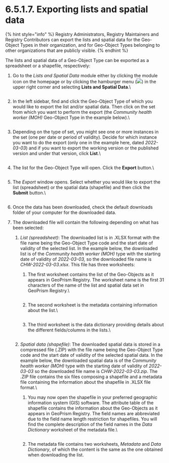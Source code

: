 # 6.5.1.7. Exporting lists and spatial data

{% hint style="info" %}
Registry Administrators, Registry Maintainers and Registry Contributors can export the lists and spatial data for the Geo-Object Types in their organization, and for Geo-Object Types belonging to other organizations that are publicly visible.
{% endhint %}

The lists and spatial data of a Geo-Object Type can be exported as a spreadsheet or a shapefile, respectively:

1.  Go to the _Lists and Spatial Data_ module either by clicking the module icon on the homepage or by clicking the hamburger menu (![](https://lh3.googleusercontent.com/4ieAODNcwrlKZ6iUiZnYlbLGZmQJiEse\_Z8mls7B1vwiKHOfldO3TWH3smxfa1IJQb\_BhxM7c6iTe--Wm0sPvlovt4jp-DaoMkTqq5MNslg-imIrXqyoa3A3Fnq-Ct\_7AAaQzW-xMCIbev1kGSUU8xN5v8iFIayG4z8c4H78mU80Ms6J\_4PBB1ghQw)) in the upper right corner and selecting **Lists and Spatial Data**.\\

    <figure><img src="../../../../../.gitbook/assets/image (19) (1) (1).png" alt=""><figcaption></figcaption></figure>
2.  In the left sidebar, find and click the Geo-Object Type of which you would like to export the list and/or spatial data. Then click on the set from which you want to perform the export (the _Community health worker (MOH)_ Geo-Object Type in the example below).\\

    <figure><img src="../../../../../.gitbook/assets/image (56).png" alt=""><figcaption></figcaption></figure>
3.  Depending on the type of set, you might see one or more instances in the set (one per date or period of validity). Decide for which instance you want to do the export (only one in the example here, dated _2022-03-03_) and if you want to export the working version or the published version and under that version, click **List**.\\

    <figure><img src="../../../../../.gitbook/assets/image (74).png" alt=""><figcaption></figcaption></figure>
4.  The list for the Geo-Object Type will open. Click the **Export** button.\\

    <figure><img src="../../../../../.gitbook/assets/image (52).png" alt=""><figcaption></figcaption></figure>
5.  The _Export_ window opens. Select whether you would like to export the list (spreadsheet) or the spatial data (shapefile) and then click the **Submit** button.\\

    <figure><img src="https://lh3.googleusercontent.com/tX344nIeXFt4DF78ZaDvxdqIFhUbB-A862QfwBWdXGl_f1vZhzjoiYFX3mwUe_wBS6oKUGfkC3Zeuirz2cFb2fnvpcPRTOrmf8BFwZFhkwFGzSEPoIMtSDf2xNLoeK-JUxdHgBEdGQ9JoOte828GyQPUu_4C8bc2sSCh68K7LrhD3JcEGnwApMmSxA" alt=""><figcaption></figcaption></figure>
6. Once the data has been downloaded, check the default downloads folder of your computer for the downloaded data.
7. The downloaded file will contain the following depending on what has been selected:
   1. _List (spreadsheet)_: The downloaded list is in .XLSX format with the file name being the Geo-Object Type code and the start date of validity of the selected list. In the example below, the downloaded list is of the _Community health worker (MOH)_ type with the starting date of validity of _2022-03-03,_ so the downloaded file name is _CHW-2022-03-03.xlsx_. This file has three worksheets:
      1.  The first worksheet contains the list of the Geo-Objects as it appears in GeoPrism Registry. The worksheet name is the first 31 characters of the name of the list and spatial data set in GeoPrism Registry.\\

          <figure><img src="https://lh6.googleusercontent.com/ozu5nxtx3EbnCntc8uNt6qQt0zcDnc-fibziRoGPUMS7sB0-B-QIgHHJjJKEfuZsqsciZw53y6HNM7GpVivEXo3GO7WJKD1DhJ2adzT50I_t6I1reTBXePNH0oF6HNFXMY2MYcELJRwj40FWBDOxtTLaWWZjXHkzurbgt9B-cI_NyduWS5Gub3SJqQ" alt=""><figcaption></figcaption></figure>
      2.  The second worksheet is the metadata containing information about the list.\\

          <figure><img src="../../../../../.gitbook/assets/image (16).png" alt=""><figcaption></figcaption></figure>
      3.  The third worksheet is the data dictionary providing details about the different fields/columns in the lists.\\

          <figure><img src="../../../../../.gitbook/assets/image (40).png" alt=""><figcaption></figcaption></figure>
   2.  _Spatial data (shapefile)_: The downloaded spatial data is stored in a compressed file (.ZIP) with the file name being the Geo-Object Type code and the start date of validity of the selected spatial data. In the example below, the downloaded spatial data is of the _Community health worker (MOH)_ type with the starting date of validity of _2022-03-03_ so the downloaded file name is _CHW-2022-03-03.zip_. The .ZIP file contains the six files composing a shapefile and a metadata file containing the information about the shapefile in .XLSX file format.\\

       1.  You may now open the shapefile in your preferred geographic information system (GIS) software. The attribute table of the shapefile contains the information about the Geo-Objects as it appears in GeoPrism Registry. The field names are abbreviated due to the field name length restriction for shapefiles. You will find the complete description of the field names in the _Data Dictionary_ worksheet of the metadata file.\\

           <figure><img src="https://lh5.googleusercontent.com/cZW_eFsbbB8BNproJmGO6gXqk-OIlCJwMwsGHtZeSBJDATLtadlMxXS4B9THyl82GSl9gtY9y7bM46ztHV79hOFBi9VyNUc-GevXadLo7sZ2hmcVtKkEwf0MMcTiaZVdW3w8pkl7sUlPXB6ZGJXWwvNdryhd63GurYXrUbGTpWI52XvViZBoHxwtXg" alt=""><figcaption></figcaption></figure>
       2. The metadata file contains two worksheets, _Metadata_ and _Data Dictionary_, of which the content is the same as the one obtained when downloading the list.

       <figure><img src="https://lh6.googleusercontent.com/qAiVur-H3PezIq2iP_MNwsxdw1VK6A6IQqmMFzdkv4m5gdqg7u1vviIDuXB5jMSPnzNqGXBO_yHnOVCuD71n2QXQGhsTF7b7nmEZlbATNoFgqe2CyKSguESBFBH8CI99dI-UKbkyJf_CimOpO0QhyC8NgK0CEXOSm5XRspykiWfeTfSG0eBkuLThnQ" alt=""><figcaption></figcaption></figure>
